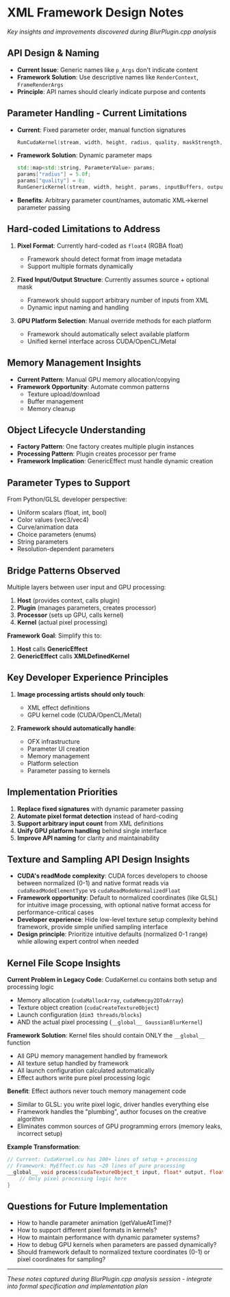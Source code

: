 # XML Framework Design Notes
*Key insights and improvements discovered during BlurPlugin.cpp analysis*

## API Design & Naming
- **Current Issue**: Generic names like `p_Args` don't indicate content
- **Framework Solution**: Use descriptive names like `RenderContext`, `FrameRenderArgs`
- **Principle**: API names should clearly indicate purpose and contents

## Parameter Handling - Current Limitations
- **Current**: Fixed parameter order, manual function signatures
  ```cpp
  RunCudaKernel(stream, width, height, radius, quality, maskStrength, input, mask, output);
  ```
- **Framework Solution**: Dynamic parameter maps
  ```cpp
  std::map<std::string, ParameterValue> params;
  params["radius"] = 5.0f;
  params["quality"] = 8;
  RunGenericKernel(stream, width, height, params, inputBuffers, outputBuffer);
  ```
- **Benefits**: Arbitrary parameter count/names, automatic XML->kernel parameter passing

## Hard-coded Limitations to Address
1. **Pixel Format**: Currently hard-coded as `float4` (RGBA float)
   - Framework should detect format from image metadata
   - Support multiple formats dynamically

2. **Fixed Input/Output Structure**: Currently assumes source + optional mask
   - Framework should support arbitrary number of inputs from XML
   - Dynamic input naming and handling

3. **GPU Platform Selection**: Manual override methods for each platform
   - Framework should automatically select available platform
   - Unified kernel interface across CUDA/OpenCL/Metal

## Memory Management Insights
- **Current Pattern**: Manual GPU memory allocation/copying
- **Framework Opportunity**: Automate common patterns
  - Texture upload/download
  - Buffer management
  - Memory cleanup

## Object Lifecycle Understanding
- **Factory Pattern**: One factory creates multiple plugin instances
- **Processing Pattern**: Plugin creates processor per frame
- **Framework Implication**: GenericEffect must handle dynamic creation

## Parameter Types to Support
From Python/GLSL developer perspective:
- Uniform scalars (float, int, bool)
- Color values (vec3/vec4)
- Curve/animation data
- Choice parameters (enums)
- String parameters
- Resolution-dependent parameters

## Bridge Patterns Observed
Multiple layers between user input and GPU processing:
1. **Host** (provides context, calls plugin)
2. **Plugin** (manages parameters, creates processor)  
3. **Processor** (sets up GPU, calls kernel)
4. **Kernel** (actual pixel processing)

**Framework Goal**: Simplify this to:
1. **Host** calls **GenericEffect**
2. **GenericEffect** calls **XMLDefinedKernel**

## Key Developer Experience Principles
1. **Image processing artists should only touch**:
   - XML effect definitions
   - GPU kernel code (CUDA/OpenCL/Metal)

2. **Framework should automatically handle**:
   - OFX infrastructure
   - Parameter UI creation
   - Memory management  
   - Platform selection
   - Parameter passing to kernels

## Implementation Priorities
1. **Replace fixed signatures** with dynamic parameter passing
2. **Automate pixel format detection** instead of hard-coding
3. **Support arbitrary input count** from XML definitions  
4. **Unify GPU platform handling** behind single interface
5. **Improve API naming** for clarity and maintainability

## Texture and Sampling API Design Insights
- **CUDA's readMode complexity**: CUDA forces developers to choose between normalized (0-1) and native format reads via `cudaReadModeElementType` vs `cudaReadModeNormalizedFloat`
- **Framework opportunity**: Default to normalized coordinates (like GLSL) for intuitive image processing, with optional native format access for performance-critical cases
- **Developer experience**: Hide low-level texture setup complexity behind framework, provide simple unified sampling interface
- **Design principle**: Prioritize intuitive defaults (normalized 0-1 range) while allowing expert control when needed

## Kernel File Scope Insights
**Current Problem in Legacy Code**: CudaKernel.cu contains both setup and processing logic
- Memory allocation (`cudaMallocArray`, `cudaMemcpy2DToArray`)
- Texture object creation (`cudaCreateTextureObject`)
- Launch configuration (`dim3 threads/blocks`)
- AND the actual pixel processing (`__global__ GaussianBlurKernel`)

**Framework Solution**: Kernel files should contain ONLY the `__global__` function
- All GPU memory management handled by framework
- All texture setup handled by framework  
- All launch configuration calculated automatically
- Effect authors write pure pixel processing logic

**Benefit**: Effect authors never touch memory management code
- Similar to GLSL: you write pixel logic, driver handles everything else
- Framework handles the "plumbing", author focuses on the creative algorithm
- Eliminates common sources of GPU programming errors (memory leaks, incorrect setup)

**Example Transformation**:
```cpp
// Current: CudaKernel.cu has 200+ lines of setup + processing
// Framework: MyEffect.cu has ~20 lines of pure processing
__global__ void process(cudaTextureObject_t input, float* output, float radius) {
    // Only pixel processing logic here
}
```

## Questions for Future Implementation
- How to handle parameter animation (getValueAtTime)?
- How to support different pixel formats in kernels?
- How to maintain performance with dynamic parameter systems?
- How to debug GPU kernels when parameters are passed dynamically?
- Should framework default to normalized texture coordinates (0-1) or pixel coordinates for sampling?

---
*These notes captured during BlurPlugin.cpp analysis session - integrate into formal specification and implementation plan*